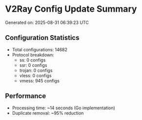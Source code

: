 # V2Ray Config Update Summary
Generated on: 2025-08-31 06:39:23 UTC

## Configuration Statistics
- Total configurations: 14682
- Protocol breakdown:
  - ss: 0 configs
  - ssr: 0 configs
  - trojan: 0 configs
  - vless: 0 configs
  - vmess: 945 configs

## Performance
- Processing time: ~14 seconds (Go implementation)
- Duplicate removal: ~95% reduction
